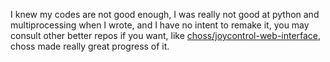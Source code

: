 I knew my codes are not good enough, I was really not good at python and multiprocessing when I wrote, and I have no intent to remake it, you may consult other better repos if you want, like [choss/joycontrol-web-interface](https://github.com/choss/joycontrol-web-interface), choss made really great progress of it.

